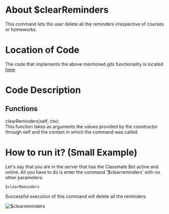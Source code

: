 # About $clearReminders
This command lets the user delete all the reminders irrespective of courses or homeworks. 

# Location of Code
The code that implements the above mentioned gits functionality is located [here](https://github.com/maddaicita/ClassMateBot-1.1/blob/main/cogs/deadline.py).

# Code Description
## Functions
clearReminders(self, ctx): <br>
This function takes as arguments the values provided by the constructor through self and the context in which the command was called. 

# How to run it? (Small Example)
Let's say that you are in the server that has the Classmate Bot active and online. All you have to do is 
enter the command '$clearreminders' with no other parameters:

```
$clearReminders
```
Successful execution of this command will delete all the reminders.

![$clearreminders](https://github.com/SE21-Team2/ClassMateBot/blob/main/data/media/clearreminders.PNG?raw=true)